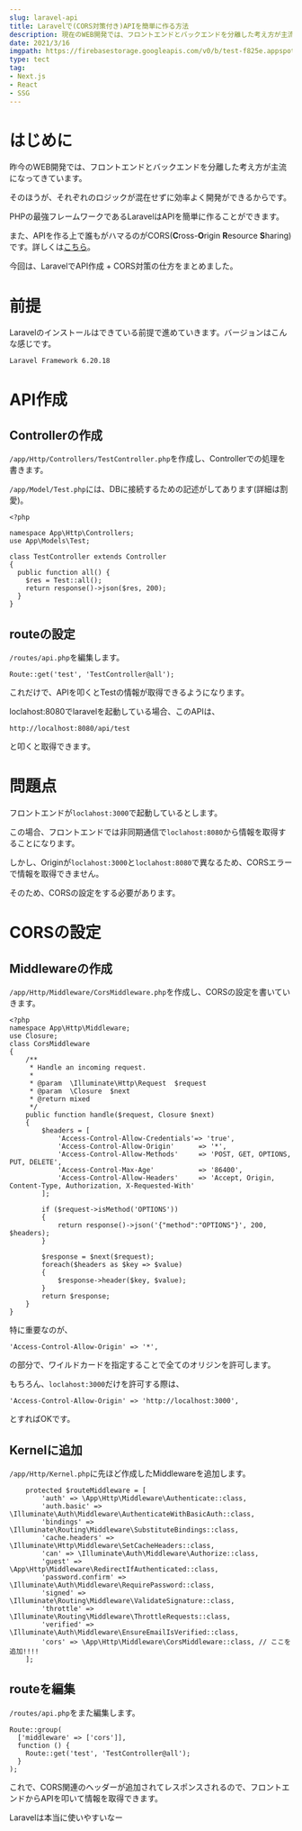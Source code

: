 ```yaml
---
slug: laravel-api
title: Laravelで(CORS対策付き)APIを簡単に作る方法
description: 現在のWEB開発では、フロントエンドとバックエンドを分離した考え方が主流になってきています。そのほうが、それぞれのロジックが混在せずに効率よく開発ができるからです。フロントエンドはAPIから情報を取得して、表示処理はJavaScript(React, Vueなど)で行います。PHPのフレームワークとして代表的なLaravelでは、APIを簡単に作成できます。今回は、その方法をまとめました。
date: 2021/3/16
imgpath: https://firebasestorage.googleapis.com/v0/b/test-f825e.appspot.com/o/images%2Fblog%2Fblog-icon%2Flaravel-1.svg?alt=media&token=6bb4ee20-dfac-4ae7-8cf9-baacd9f6ea16
type: tect
tag: 
- Next.js
- React
- SSG
---
```


# はじめに
昨今のWEB開発では、フロントエンドとバックエンドを分離した考え方が主流になってきています。

そのほうが、それぞれのロジックが混在せずに効率よく開発ができるからです。

PHPの最強フレームワークであるLaravelはAPIを簡単に作ることができます。

また、APIを作る上で誰もがハマるのがCORS(**C**ross-**O**rigin **R**esource **S**haring)です。詳しくは[こちら](https://developer.mozilla.org/ja/docs/Web/HTTP/CORS)。

今回は、LaravelでAPI作成 + CORS対策の仕方をまとめました。

# 前提
Laravelのインストールはできている前提で進めていきます。バージョンはこんな感じです。
```none
Laravel Framework 6.20.18
```

# API作成
## Controllerの作成
`/app/Http/Controllers/TestController.php`を作成し、Controllerでの処理を書きます。

`/app/Model/Test.php`には、DBに接続するための記述がしてあります(詳細は割愛)。

```php:Controller.php
<?php

namespace App\Http\Controllers;
use App\Models\Test;

class TestController extends Controller
{
  public function all() {
    $res = Test::all();
    return response()->json($res, 200);
  }
}
```
## routeの設定
`/routes/api.php`を編集します。
```php:api.php
Route::get('test', 'TestController@all');
```

これだけで、APIを叩くとTestの情報が取得できるようになります。

loclahost:8080でlaravelを起動している場合、このAPIは、
```none
http://localhost:8080/api/test
```
と叩くと取得できます。

# 問題点
フロントエンドが`loclahost:3000`で起動しているとします。

この場合、フロントエンドでは非同期通信で`loclahost:8080`から情報を取得することになります。

しかし、Originが`loclahost:3000`と`loclahost:8080`で異なるため、CORSエラーで情報を取得できません。

そのため、CORSの設定をする必要があります。

# CORSの設定
## Middlewareの作成
`/app/Http/Middleware/CorsMiddleware.php`を作成し、CORSの設定を書いていきます。
```php:CorsMiddleware.php
<?php
namespace App\Http\Middleware;
use Closure;
class CorsMiddleware
{
    /**
     * Handle an incoming request.
     *
     * @param  \Illuminate\Http\Request  $request
     * @param  \Closure  $next
     * @return mixed
     */
    public function handle($request, Closure $next)
    {
        $headers = [
            'Access-Control-Allow-Credentials'=> 'true',
            'Access-Control-Allow-Origin'      => '*',
            'Access-Control-Allow-Methods'     => 'POST, GET, OPTIONS, PUT, DELETE',
            'Access-Control-Max-Age'           => '86400',
            'Access-Control-Allow-Headers'     => 'Accept, Origin, Content-Type, Authorization, X-Requested-With'
        ];
 
        if ($request->isMethod('OPTIONS'))
        {
            return response()->json('{"method":"OPTIONS"}', 200, $headers);
        }
 
        $response = $next($request);
        foreach($headers as $key => $value)
        {
            $response->header($key, $value);
        }
        return $response;
    }
}
```
特に重要なのが、
```php:
'Access-Control-Allow-Origin' => '*',
```
の部分で、ワイルドカードを指定することで全てのオリジンを許可します。

もちろん、`loclahost:3000`だけを許可する際は、
```php:
'Access-Control-Allow-Origin' => 'http://localhost:3000',
```
とすればOKです。

## Kernelに追加
`/app/Http/Kernel.php`に先ほど作成したMiddlewareを追加します。
```php:Kernel.php
    protected $routeMiddleware = [
        'auth' => \App\Http\Middleware\Authenticate::class,
        'auth.basic' => \Illuminate\Auth\Middleware\AuthenticateWithBasicAuth::class,
        'bindings' => \Illuminate\Routing\Middleware\SubstituteBindings::class,
        'cache.headers' => \Illuminate\Http\Middleware\SetCacheHeaders::class,
        'can' => \Illuminate\Auth\Middleware\Authorize::class,
        'guest' => \App\Http\Middleware\RedirectIfAuthenticated::class,
        'password.confirm' => \Illuminate\Auth\Middleware\RequirePassword::class,
        'signed' => \Illuminate\Routing\Middleware\ValidateSignature::class,
        'throttle' => \Illuminate\Routing\Middleware\ThrottleRequests::class,
        'verified' => \Illuminate\Auth\Middleware\EnsureEmailIsVerified::class,
        'cors' => \App\Http\Middleware\CorsMiddleware::class, // ここを追加!!!!
    ];
```

## routeを編集
`/routes/api.php`をまた編集します。
```php:api.php
Route::group(
  ['middleware' => ['cors']],
  function () {
    Route::get('test', 'TestController@all');
  }
);
```
これで、CORS関連のヘッダーが追加されてレスポンスされるので、フロントエンドからAPIを叩いて情報を取得できます。

Laravelは本当に使いやすいなー